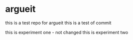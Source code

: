 # argueit
this is a test repo for argueit
this is a test of commit

this is experiment one - not changed
this is experiment two
